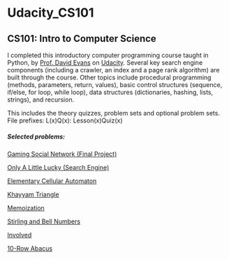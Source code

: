 # Udacity_CS101
CS101: Intro to Computer Science
------
I completed this introductory computer programming course taught in Python, by [Prof. David Evans](http://www.cs.virginia.edu/~evans/) on [Udacity](https://www.udacity.com/course/cs101). Several key search engine components (including a crawler, an index and a page rank algorithm) are built through the course. Other topics include procedural programming (methods, parameters, return, values), basic control structures (sequence, if/else, for loop, while loop), data structures (dictionaries, hashing, lists, strings), and recursion.

This includes the theory quizzes, problem sets and optional problem sets.
File prefixes: L(x)Q(x): Lesson(x)Quiz(x)

##### Selected problems:

[Gaming Social Network (Final Project)](https://github.com/buchananwp/Udacity_CS101/blob/master/L30Q2_FinalProject_GamersNetwork.py)

[Only A Little Lucky (Search Engine)](https://github.com/buchananwp/Udacity_CS101/blob/master/L24Q3_OnlyALittleLucky.py)

[Elementary Cellular Automaton](https://github.com/buchananwp/Udacity_CS101/blob/master/L28Q3_ElementaryCellularAutomaton.py)

[Khayyam Triangle](https://github.com/buchananwp/Udacity_CS101/blob/master/L24Q2_KhayyamTriangle.py)

[Memoization](https://github.com/buchananwp/Udacity_CS101/blob/master/L19Q7_Memoization.py)

[Stirling and Bell Numbers](https://github.com/buchananwp/Udacity_CS101/blob/master/L28Q1_StirlingAndBell.py)

[Involved](https://github.com/buchananwp/Udacity_CS101/blob/master/L19Q5_Involved.py)

[10-Row Abacus](https://github.com/buchananwp/Udacity_CS101/blob/master/L8Q3_Abacus.py)
